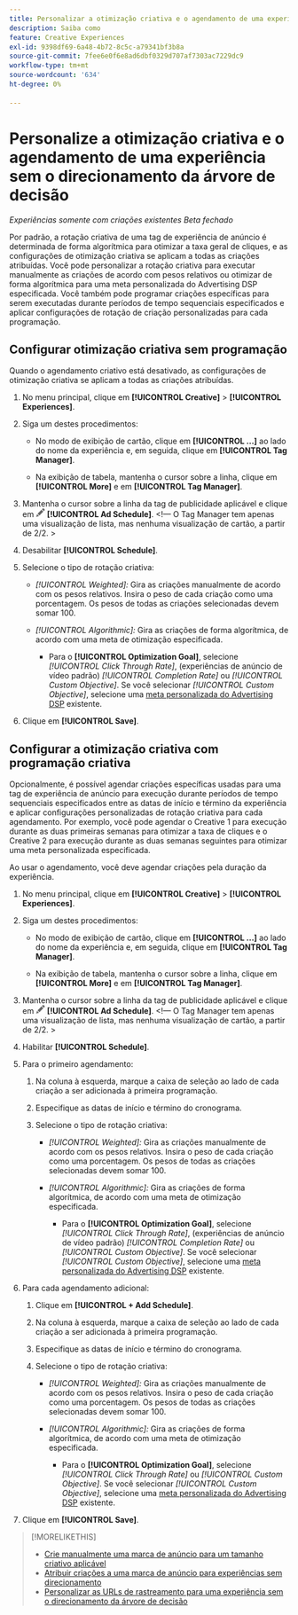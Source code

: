 ```yaml
---
title: Personalizar a otimização criativa e o agendamento de uma experiência
description: Saiba como
feature: Creative Experiences
exl-id: 9398df69-6a48-4b72-8c5c-a79341bf3b8a
source-git-commit: 7fee6e0f6e8ad6dbf0329d707af7303ac7229dc9
workflow-type: tm+mt
source-wordcount: '634'
ht-degree: 0%

---
```


# Personalize a otimização criativa e o agendamento de uma experiência sem o direcionamento da árvore de decisão

*Experiências somente com criações existentes*
*Beta fechado*

Por padrão, a rotação criativa de uma tag de experiência de anúncio é determinada de forma algorítmica para otimizar a taxa geral de cliques, e as configurações de otimização criativa se aplicam a todas as criações atribuídas. Você pode personalizar a rotação criativa para executar manualmente as criações de acordo com pesos relativos ou otimizar de forma algorítmica para uma meta personalizada do Advertising DSP especificada. Você também pode programar criações específicas para serem executadas durante períodos de tempo sequenciais especificados e aplicar configurações de rotação de criação personalizadas para cada programação.

## Configurar otimização criativa sem programação

Quando o agendamento criativo está desativado, as configurações de otimização criativa se aplicam a todas as criações atribuídas.

1. No menu principal, clique em **[!UICONTROL Creative]** > **[!UICONTROL Experiences]**.

1. Siga um destes procedimentos:

   * No modo de exibição de cartão, clique em **[!UICONTROL ...]** ao lado do nome da experiência e, em seguida, clique em **[!UICONTROL Tag Manager]**.

   * Na exibição de tabela, mantenha o cursor sobre a linha, clique em **[!UICONTROL More]** e em **[!UICONTROL Tag Manager]**.

1. Mantenha o cursor sobre a linha da tag de publicidade aplicável e clique em ![Agendamento de anúncios](/help/creative/assets/edit-gray.png "Editar URLs de rastreamento") **[!UICONTROL Ad Schedule]**. <!-- For targeted experiences, this is "Edit Schedules" -->&lt;!— O Tag Manager tem apenas uma visualização de lista, mas nenhuma visualização de cartão, a partir de 2/2. >

1. Desabilitar **[!UICONTROL Schedule]**.

1. Selecione o tipo de rotação criativa:

   * *[!UICONTROL Weighted]:* Gira as criações manualmente de acordo com os pesos relativos. Insira o peso de cada criação como uma porcentagem. Os pesos de todas as criações selecionadas devem somar 100.

   * *[!UICONTROL Algorithmic]:* Gira as criações de forma algorítmica, de acordo com uma meta de otimização especificada.

      * Para o **[!UICONTROL Optimization Goal]**, selecione *[!UICONTROL Click Through Rate]*, (experiências de anúncio de vídeo padrão) *[!UICONTROL Completion Rate]* ou *[!UICONTROL Custom Objective]*.  Se você selecionar *[!UICONTROL Custom Objective]*, selecione uma [meta personalizada do Advertising DSP](/help/dsp/optimization/custom-goal.md) existente.<!-- Verify -->

1. Clique em **[!UICONTROL Save]**.

## Configurar a otimização criativa com programação criativa

Opcionalmente, é possível agendar criações específicas usadas para uma tag de experiência de anúncio para execução durante períodos de tempo sequenciais especificados entre as datas de início e término da experiência e aplicar configurações personalizadas de rotação criativa para cada agendamento. Por exemplo, você pode agendar o Creative 1 para execução durante as duas primeiras semanas para otimizar a taxa de cliques e o Creative 2 para execução durante as duas semanas seguintes para otimizar uma meta personalizada especificada.

Ao usar o agendamento, você deve agendar criações pela duração da experiência.

1. No menu principal, clique em **[!UICONTROL Creative]** > **[!UICONTROL Experiences]**.

1. Siga um destes procedimentos:

   * No modo de exibição de cartão, clique em **[!UICONTROL ...]** ao lado do nome da experiência e, em seguida, clique em **[!UICONTROL Tag Manager]**.

   * Na exibição de tabela, mantenha o cursor sobre a linha, clique em **[!UICONTROL More]** e em **[!UICONTROL Tag Manager]**.

1. Mantenha o cursor sobre a linha da tag de publicidade aplicável e clique em ![Agendamento de anúncios](/help/creative/assets/edit-gray.png "Editar URLs de rastreamento") **[!UICONTROL Ad Schedule]**. <!-- For targeted experiences, this is "Edit Schedules" -->&lt;!— O Tag Manager tem apenas uma visualização de lista, mas nenhuma visualização de cartão, a partir de 2/2. >

1. Habilitar **[!UICONTROL Schedule]**.

1. Para o primeiro agendamento:

   1. Na coluna à esquerda, marque a caixa de seleção ao lado de cada criação a ser adicionada à primeira programação.

   1. Especifique as datas de início e término do cronograma.

   1. Selecione o tipo de rotação criativa:

      * *[!UICONTROL Weighted]:* Gira as criações manualmente de acordo com os pesos relativos. Insira o peso de cada criação como uma porcentagem. Os pesos de todas as criações selecionadas devem somar 100.

      * *[!UICONTROL Algorithmic]:* Gira as criações de forma algorítmica, de acordo com uma meta de otimização especificada.

         * Para o **[!UICONTROL Optimization Goal]**, selecione *[!UICONTROL Click Through Rate]*, (experiências de anúncio de vídeo padrão) *[!UICONTROL Completion Rate]* ou *[!UICONTROL Custom Objective]*.  Se você selecionar *[!UICONTROL Custom Objective]*, selecione uma [meta personalizada do Advertising DSP](/help/dsp/optimization/custom-goal.md) existente.<!-- Verify -->

1. Para cada agendamento adicional:

   1. Clique em **[!UICONTROL + Add Schedule]**.

   1. Na coluna à esquerda, marque a caixa de seleção ao lado de cada criação a ser adicionada à primeira programação.

   1. Especifique as datas de início e término do cronograma.

   1. Selecione o tipo de rotação criativa:

      * *[!UICONTROL Weighted]:* Gira as criações manualmente de acordo com os pesos relativos. Insira o peso de cada criação como uma porcentagem. Os pesos de todas as criações selecionadas devem somar 100.

      * *[!UICONTROL Algorithmic]:* Gira as criações de forma algorítmica, de acordo com uma meta de otimização especificada.

         * Para o **[!UICONTROL Optimization Goal]**, selecione *[!UICONTROL Click Through Rate]* ou *[!UICONTROL Custom Objective]*.  Se você selecionar *[!UICONTROL Custom Objective]*, selecione uma [meta personalizada do Advertising DSP](/help/dsp/optimization/custom-goal.md) existente.<!-- Verify -->

1. Clique em **[!UICONTROL Save]**.

>[!MORELIKETHIS]
>
>* [Crie manualmente uma marca de anúncio para um tamanho criativo aplicável](/help/creative/experiences/experience-tag-create-manually.md)
>* [Atribuir criações a uma marca de anúncio para experiências sem direcionamento](experience-tag-assign-creatives.md)
>* [Personalizar as URLs de rastreamento para uma experiência sem o direcionamento da árvore de decisão](experience-tracking-urls-no-targeting.md)

